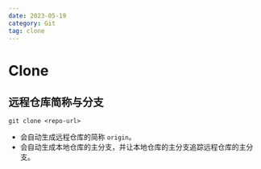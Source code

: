 ```yaml
---
date: 2023-05-19
category: Git
tag: clone
---
```


# Clone

## 远程仓库简称与分支

`git clone <repo-url>` 
- 会自动生成远程仓库的简称 `origin`。
- 会自动生成本地仓库的主分支，并让本地仓库的主分支追踪远程仓库的主分支。
